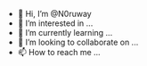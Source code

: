 - 👋 Hi, I’m @N0ruway
- 👀 I’m interested in ...
- 🌱 I’m currently learning ...
- 💞️ I’m looking to collaborate on ...
- 📫 How to reach me ...

<!---
N0ruway/N0ruway is a ✨ special ✨ repository because its `README.md` (this file) appears on your GitHub profile.
You can click the Preview link to take a look at your changes.
--->

